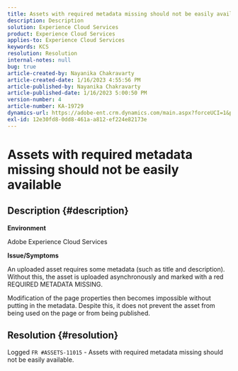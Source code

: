 ```yaml
---
title: Assets with required metadata missing should not be easily available
description: Description
solution: Experience Cloud Services
product: Experience Cloud Services
applies-to: Experience Cloud Services
keywords: KCS
resolution: Resolution
internal-notes: null
bug: true
article-created-by: Nayanika Chakravarty
article-created-date: 1/16/2023 4:55:56 PM
article-published-by: Nayanika Chakravarty
article-published-date: 1/16/2023 5:00:50 PM
version-number: 4
article-number: KA-19729
dynamics-url: https://adobe-ent.crm.dynamics.com/main.aspx?forceUCI=1&pagetype=entityrecord&etn=knowledgearticle&id=3e1c68a4-be95-ed11-aad1-6045bd006149
exl-id: 12e30fd8-0dd8-461a-a812-ef224e82173e
---
```

# Assets with required metadata missing should not be easily available

## Description {#description}


<b>Environment</b>

Adobe Experience Cloud Services

<b>Issue/Symptoms</b>

An uploaded asset requires some metadata (such as title and description). Without this, the asset is uploaded asynchronously and marked with a red REQUIRED METADATA MISSING.

Modification of the page properties then becomes impossible without putting in the metadata. Despite this, it does not prevent the asset from being used on the page or from being published.


## Resolution {#resolution}


Logged `FR #ASSETS-11015` - Assets with required metadata missing should not be easily available.
